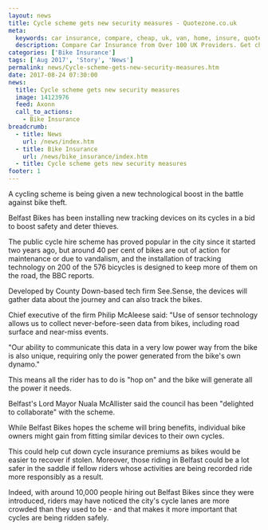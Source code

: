 ```yaml
---
layout: news
title: Cycle scheme gets new security measures - Quotezone.co.uk
meta:
  keywords: car insurance, compare, cheap, uk, van, home, insure, quotes, online, comparison, bike, loans, life
  description: Compare Car Insurance from Over 100 UK Providers. Get cheap quotes online now using our fast, free, secure comparison site
categories: ['Bike Insurance']
tags: ['Aug 2017', 'Story', 'News']
permalink: news/Cycle-scheme-gets-new-security-measures.htm
date: 2017-08-24 07:30:00
news:
  title: Cycle scheme gets new security measures
  image: 14123976
  feed: Axonn
  call_to_actions:
    - Bike Insurance
breadcrumb:
  - title: News
    url: /news/index.htm
  - title: Bike Insurance
    url: /news/bike_insurance/index.htm
  - title: Cycle scheme gets new security measures
footer: 1
---
```


A cycling scheme is being given a new technological boost in the battle against bike theft.

Belfast Bikes has been installing new tracking devices on its cycles in a bid to boost safety and deter thieves.&nbsp;

The public cycle hire scheme has proved popular in the city since it started two years ago, but around 40 per cent of bikes are out of action for maintenance or due to vandalism, and the installation of tracking technology on 200 of the 576 bicycles is designed to keep more of them on the road, the BBC reports.

Developed by County Down-based tech firm See.Sense, the devices will gather data about the journey and can also track the bikes.&nbsp;

Chief executive of the firm Philip McAleese said: &quot;Use of sensor technology allows us to collect never-before-seen data from bikes, including road surface and near-miss events.

&quot;Our ability to communicate this data in a very low power way from the bike is also unique, requiring only the power generated from the bike&#39;s own dynamo.&quot;

This means all the rider has to do is &quot;hop on&quot; and the bike will generate all the power it needs.

Belfast&#39;s Lord Mayor Nuala McAllister said the council has been &quot;delighted to collaborate&quot; with the scheme.&nbsp;

While Belfast Bikes hopes the scheme will bring benefits, individual bike owners might gain from fitting similar devices to their own cycles.&nbsp;

This could help cut down cycle insurance premiums as bikes would be easier to recover if stolen. Moreover, those riding in Belfast could be a lot safer in the saddle if fellow riders whose activities are being recorded ride more responsibly as a result.&nbsp;

Indeed, with around 10,000 people hiring out Belfast Bikes since they were introduced, riders may have noticed the city&#39;s cycle lanes are more crowded than they used to be - and that makes it more important that cycles are being ridden safely.
